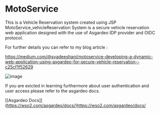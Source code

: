 # MotoService
This is a Vehicle Reservation system created using JSP
MotoService_vehicleReservation System is a secure vehicle reservation web application designed with the use of Asgardeo IDP provider and OIDC protocol. 

For further details you can refer to my blog article :

https://medium.com/@syadeeshani/motoservice-developing-a-dynamic-web-application-using-asgardeo-for-secure-vehicle-reservation-️-c25cf1f52629

![image](https://github.com/Yadee9910/MotoService/assets/88592731/5dd04ab5-d999-41e3-8f72-649c714cdfbb)

If you are exicted in learning furthermore about user authentication and user access please refer to the asgardeo docs.

[[Asgardeo Docs]] (https://wso2.com/asgardeo/docs/)https://wso2.com/asgardeo/docs/


